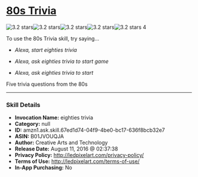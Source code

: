 # [80s Trivia](http://alexa.amazon.com/#skills/amzn1.ask.skill.67ed1d74-04f9-4be0-bc17-636f8bcb32e7)
![3.2 stars](../../images/ic_star_black_18dp_1x.png)![3.2 stars](../../images/ic_star_black_18dp_1x.png)![3.2 stars](../../images/ic_star_black_18dp_1x.png)![3.2 stars](../../images/ic_star_half_black_18dp_1x.png)![3.2 stars](../../images/ic_star_border_black_18dp_1x.png) 4

To use the 80s Trivia skill, try saying...

* *Alexa, start eighties trivia*

* *Alexa, ask eighties trivia to start game*

* *Alexa, ask eighties trivia to start*

Five trivia questions from the 80s

***

### Skill Details

* **Invocation Name:** eighties trivia
* **Category:** null
* **ID:** amzn1.ask.skill.67ed1d74-04f9-4be0-bc17-636f8bcb32e7
* **ASIN:** B01JVOUQJA
* **Author:** Creative Arts and Technology
* **Release Date:** August 11, 2016 @ 02:37:38
* **Privacy Policy:** http://ledpixelart.com/privacy-policy/
* **Terms of Use:** http://ledpixelart.com/terms-of-use/
* **In-App Purchasing:** No
